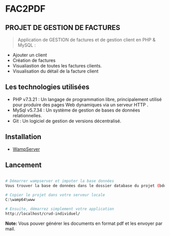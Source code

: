 # FAC2PDF
## PROJET DE GESTION DE FACTURES


> Application de GESTION de factures et de gestion client en PHP & MySQL :
- Ajouter un client
- Création de factures
- Visualiastion de toutes les factures clients.
- Visualisation du détail de la facture client 

## Les technologies utilisées  ##


- PHP v7.3.21 : Un langage de programmation libre, principalement utilisé pour produire des pages Web dynamiques via un serveur HTTP .
- MySql v5.7.34 : Un système de gestion de bases de données relationnelles.
- Git : Un logiciel de gestion de versions décentralisé.

## Installation  ##


- [WampServer](http://www.wampserver.com/)


## Lancement ##


```bash

# Démarrer wampserver et impoter la base données      
Vous trouver la base de données dans le dossier database du projet (bdd_fac2pdf.sql)

# Copier le projet dans votre serveur locale 
C:\wamp64\www

# Ensuite, démarrez simplement votre application
http://localhost/crud-individuel/
```

**Note:** Vous pouver générer les documents en format pdf et les envoyer par mail. 




